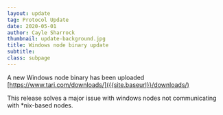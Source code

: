 ```yaml
---
layout: update
tag: Protocol Update
date: 2020-05-01
author: Cayle Sharrock
thumbnail: update-background.jpg
title: Windows node binary update
subtitle:
class: subpage
---
```


A new Windows node binary has been uploaded  
[https://www.tari.com/downloads/]({{site.baseurl}}/downloads/)

This release solves a major issue with windows nodes not communicating with \*nix-based nodes.
